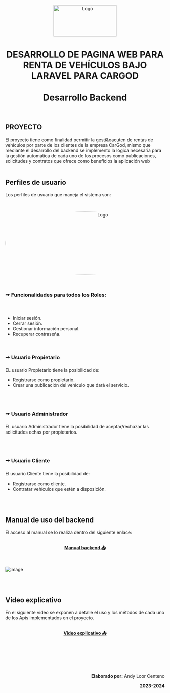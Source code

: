 <p align="center">
    <a>
        <img src="https://res.cloudinary.com/db8fwxjlc/image/upload/v1707530820/readme/log1_bfca6i.jpg" alt="Logo" width="200" height="100">
    </a>
    <br>
 </p>
<h1 align="center">
    DESARROLLO DE PAGINA WEB PARA RENTA DE VEHÍCULOS BAJO LARAVEL PARA CARGOD <br><br>Desarrollo Backend
</h1>
<br>


<h2>PROYECTO</h2>

El  proyecto tiene como finalidad permitir la gesti&oacuten de rentas de vehículos por parte de los clientes de la empresa CarGod, mismo que mediante el desarrollo del backend se implemento la lógica necesaria para la gestión automática de cada uno de los procesos como publicaciones, solicitudes y contratos  que ofrece como beneficios la aplicación web  
<br>

<h2>Perfiles de usuario</h2>

Los perfiles de usuario que maneja el sistema son: 

<br>
<p align="center">
    <a>
        <img src="https://res.cloudinary.com/db8fwxjlc/image/upload/v1707523763/readme/rol_jrvazh.png" alt="Logo" width="600"  height="200" style="border-radius: 50%">
    </a>
 </p>
<br>



<h3> 🠚 Funcionalidades para todos los Roles:</h3>

<br>
<ul>
    <li>Iniciar sesión.</li>
    <li>Cerrar sesión.</li>
    <li>Gestionar información personal.</li>
    <li>Recuperar contraseña.</li>
</ul>


<br>

<h3> 🠚 Usuario Propietario</h3>

EL usuario Propietario tiene la posibilidad de:

 <ul>
    <li>Registrarse como propietario.</li>
    <li>Crear una publicación del vehículo que dará el servicio.</li>
</ul>

<br>
<br>


<h3> 🠚 Usuario Administrador</h3>

EL usuario Administrador tiene la posibilidad de aceptar/rechazar las solicitudes echas por propietarios.

<br>
<br>


<h3> 🠚 Usuario Cliente </h3>


El usuario Cliente tiene la posibilidad de:

 <ul>
    <li>Registrarse como cliente.</li>
    <li>Contratar vehículos que estén a disposición.</li>
</ul>


<br>
<br>

<h2> Manual de uso del backend</h2>
El acceso al manual se lo realiza dentro del siguiente enlace:


<br>
<p align="center"><a href="https://cargod-cb38f5c42af3.herokuapp.com/public/api/documentation" target="_blank"><br><strong>Manual backend 📤</strong></a></p>
<br>

![image](https://res.cloudinary.com/db8fwxjlc/image/upload/v1707525333/readme/swagger_dmdmg2.png)

<br>
<br>
<h2>Video explicativo</h2>
En el siguiente video se exponen a detalle el uso y los métodos de cada uno de los Apis implementados en el proyecto.

<br>
<br>
<p align="center"><a href="https://www.youtube.com/watch?v=vYlE1vdvFXg&t=45s" target="_blank"><strong>Video explicativo 📤</strong></a></p>

<br>
<br>
<br>
<br>
<br>
<p align="right"><b>Elaborado por:</b> Andy Loor Centeno</p>
<p align="right"><b>2023-2024</b></p>
<br>

